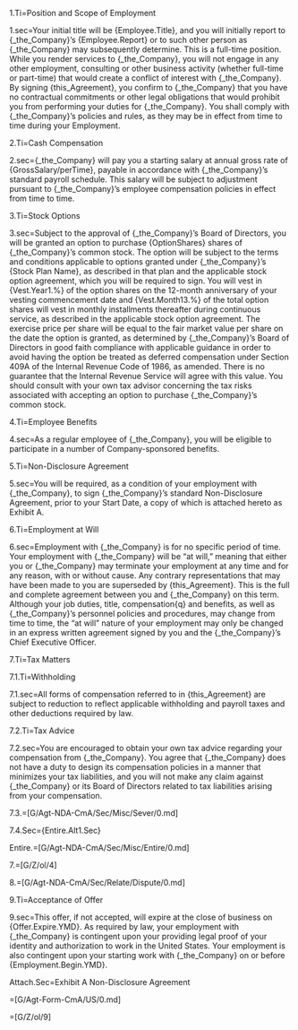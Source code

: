 1.Ti=Position and Scope of Employment

1.sec=Your initial title will be {Employee.Title}, and you will initially report to {_the_Company}’s {Employee.Report} or to such other person as {_the_Company} may subsequently determine.  This is a full-time position.  While you render services to {_the_Company}, you will not engage in any other employment, consulting or other business activity (whether full-time or part-time) that would create a conflict of interest with {_the_Company}.  By signing {this_Agreement}, you confirm to {_the_Company} that you have no contractual commitments or other legal obligations that would prohibit you from performing your duties for {_the_Company}. You shall comply with {_the_Company}’s policies and rules, as they may be in effect from time to time during your Employment.

2.Ti=Cash Compensation

2.sec={_the_Company} will pay you a starting salary at annual gross rate of {GrossSalary/perTime}, payable in accordance with {_the_Company}’s standard payroll schedule.  This salary will be subject to adjustment pursuant to {_the_Company}’s employee compensation policies in effect from time to time.

3.Ti=Stock Options

3.sec=Subject to the approval of {_the_Company}’s Board of Directors, you will be granted an option to purchase {OptionShares} shares of {_the_Company}’s common stock.  The option will be subject to the terms and conditions applicable to options granted under {_the_Company}’s {Stock Plan Name}, as described in that plan and the applicable stock option agreement, which you will be required to sign.  You will vest in {Vest.Year1.%} of the option shares on the 12-month anniversary of your vesting commencement date and {Vest.Month13.%} of the total option shares will vest in monthly installments thereafter during continuous service, as described in the applicable stock option agreement.  The exercise price per share will be equal to the fair market value per share on the date the option is granted, as determined by {_the_Company}’s Board of Directors in good faith compliance with applicable guidance in order to avoid having the option be treated as deferred compensation under Section 409A of the Internal Revenue Code of 1986, as amended.  There is no guarantee that the Internal Revenue Service will agree with this value.  You should consult with your own tax advisor concerning the tax risks associated with accepting an option to purchase {_the_Company}’s common stock.

4.Ti=Employee Benefits

4.sec=As a regular employee of {_the_Company}, you will be eligible to participate in a number of Company-sponsored benefits.  

5.Ti=Non-Disclosure  Agreement

5.sec=You will be required, as a condition of your employment with {_the_Company}, to sign {_the_Company}’s standard Non-Disclosure Agreement, prior to your Start Date, a copy of which is attached hereto as Exhibit A.

6.Ti=Employment at Will

6.sec=Employment with {_the_Company} is for no specific period of time.  Your employment with {_the_Company} will be “at will,” meaning that either you or {_the_Company} may terminate your employment at any time and for any reason, with or without cause.  Any contrary representations that may have been made to you are superseded by {this_Agreement}.  This is the full and complete agreement between you and {_the_Company} on this term.  Although your job duties, title, compensation{q} and benefits, as well as {_the_Company}’s personnel policies and procedures, may change from time to time, the “at will” nature of your employment may only be changed in an express written agreement signed by you and the {_the_Company}’s Chief Executive Officer. 

7.Ti=Tax Matters

7.1.Ti=Withholding

7.1.sec=All forms of compensation referred to in {this_Agreement} are subject to reduction to reflect applicable withholding and payroll taxes and other deductions required by law.


7.2.Ti=Tax Advice

7.2.sec=You are encouraged to obtain your own tax advice regarding your compensation from {_the_Company}.  You agree that {_the_Company} does not have a duty to design its compensation policies in a manner that minimizes your tax liabilities, and you will not make any claim against {_the_Company} or its Board of Directors related to tax liabilities arising from your compensation.

7.3.=[G/Agt-NDA-CmA/Sec/Misc/Sever/0.md]

7.4.Sec={Entire.Alt1.Sec}

Entire.=[G/Agt-NDA-CmA/Sec/Misc/Entire/0.md]

7.=[G/Z/ol/4]

8.=[G/Agt-NDA-CmA/Sec/Relate/Dispute/0.md]

9.Ti=Acceptance of Offer

9.sec=This offer, if not accepted, will expire at the close of business on {Offer.Expire.YMD}.  As required by law, your employment with {_the_Company} is contingent upon your providing legal proof of your identity and authorization to work in the United States.  Your employment is also contingent upon your starting work with {_the_Company} on or before {Employment.Begin.YMD}.

Attach.Sec=Exhibit A Non-Disclosure Agreement 

=[G/Agt-Form-CmA/US/0.md]

=[G/Z/ol/9]
